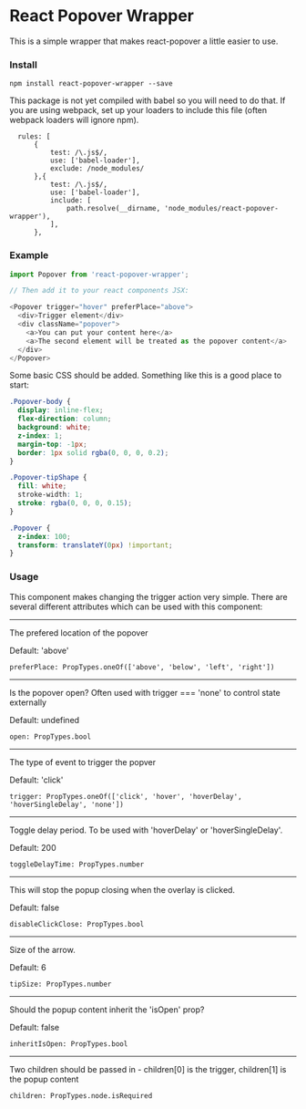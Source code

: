 # React Popover Wrapper
This is a simple wrapper that makes react-popover a little easier to use.

### Install
`npm install react-popover-wrapper --save`

This package is not yet compiled with babel so you will need to do that. If you are using webpack, set up your loaders to include this file (often webpack loaders will ignore npm).

```
  rules: [
      {
          test: /\.js$/,
          use: ['babel-loader'],
          exclude: /node_modules/
      },{
          test: /\.js$/,
          use: ['babel-loader'],
          include: [
              path.resolve(__dirname, 'node_modules/react-popover-wrapper'),
          ],
      },
  ```

### Example
```javascript
import Popover from 'react-popover-wrapper';

// Then add it to your react components JSX:

<Popover trigger="hover" preferPlace="above">
  <div>Trigger element</div>
  <div className="popover">
    <a>You can put your content here</a>
    <a>The second element will be treated as the popover content</a>
  </div>
</Popover>

```

Some basic CSS should be added. Something like this is a good place to start:
```CSS
.Popover-body {
  display: inline-flex;
  flex-direction: column;
  background: white;
  z-index: 1;
  margin-top: -1px;
  border: 1px solid rgba(0, 0, 0, 0.2);
}

.Popover-tipShape {
  fill: white;
  stroke-width: 1;
  stroke: rgba(0, 0, 0, 0.15);
}

.Popover {
  z-index: 100;
  transform: translateY(0px) !important;
}
```

### Usage
This component makes changing the trigger action very simple. There are several different attributes which can be used with this component:

---

The prefered location of the popover

Default: 'above'

`preferPlace: PropTypes.oneOf(['above', 'below', 'left', 'right'])`

---

Is the popover open? Often used with trigger === 'none' to control state externally

Default: undefined

`open: PropTypes.bool`

---

The type of event to trigger the popver

Default: 'click'

`trigger: PropTypes.oneOf(['click', 'hover', 'hoverDelay', 'hoverSingleDelay', 'none'])`

---

Toggle delay period. To be used with 'hoverDelay' or 'hoverSingleDelay'.

Default: 200

`toggleDelayTime: PropTypes.number`

---

This will stop the popup closing when the overlay is clicked.

Default: false

`disableClickClose: PropTypes.bool`

---

Size of the arrow.

Default: 6

`tipSize: PropTypes.number`

---


Should the popup content inherit the 'isOpen' prop?

Default: false

`inheritIsOpen: PropTypes.bool`

---

Two children should be passed in - children[0] is the trigger, children[1] is the popup content

`children: PropTypes.node.isRequired`
